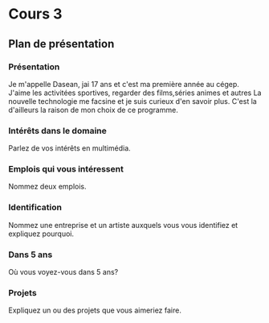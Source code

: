 # Cours 3
## Plan de présentation

### Présentation
Je m'appelle Dasean, jai 17 ans et c'est ma première année au cégep.
J'aime les activitées sportives, regarder des films,séries animes et autres
La nouvelle technologie me facsine et je suis curieux d'en savoir plus. C'est la d'ailleurs la raison de mon choix de ce programme.

### Intérêts dans le domaine
Parlez de vos intérêts en multimédia. 

### Emplois qui vous intéressent
Nommez deux emplois.

### Identification
Nommez une entreprise et un artiste auxquels vous vous identifiez et expliquez pourquoi. 

### Dans 5 ans
Où vous voyez-vous dans 5 ans? 

### Projets
Expliquez un ou des projets que vous aimeriez faire. 
